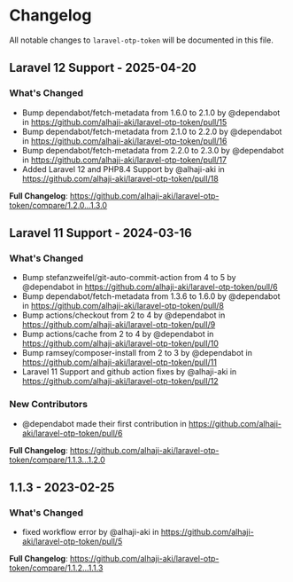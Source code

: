 # Changelog

All notable changes to `laravel-otp-token` will be documented in this file.

## Laravel 12 Support - 2025-04-20

### What's Changed

* Bump dependabot/fetch-metadata from 1.6.0 to 2.1.0 by @dependabot in https://github.com/alhaji-aki/laravel-otp-token/pull/15
* Bump dependabot/fetch-metadata from 2.1.0 to 2.2.0 by @dependabot in https://github.com/alhaji-aki/laravel-otp-token/pull/16
* Bump dependabot/fetch-metadata from 2.2.0 to 2.3.0 by @dependabot in https://github.com/alhaji-aki/laravel-otp-token/pull/17
* Added Laravel 12 and PHP8.4 Support by @alhaji-aki in https://github.com/alhaji-aki/laravel-otp-token/pull/18

**Full Changelog**: https://github.com/alhaji-aki/laravel-otp-token/compare/1.2.0...1.3.0

## Laravel 11 Support - 2024-03-16

### What's Changed

* Bump stefanzweifel/git-auto-commit-action from 4 to 5 by @dependabot in https://github.com/alhaji-aki/laravel-otp-token/pull/6
* Bump dependabot/fetch-metadata from 1.3.6 to 1.6.0 by @dependabot in https://github.com/alhaji-aki/laravel-otp-token/pull/8
* Bump actions/checkout from 2 to 4 by @dependabot in https://github.com/alhaji-aki/laravel-otp-token/pull/9
* Bump actions/cache from 2 to 4 by @dependabot in https://github.com/alhaji-aki/laravel-otp-token/pull/10
* Bump ramsey/composer-install from 2 to 3 by @dependabot in https://github.com/alhaji-aki/laravel-otp-token/pull/11
* Laravel 11 Support and github action fixes by @alhaji-aki in https://github.com/alhaji-aki/laravel-otp-token/pull/12

### New Contributors

* @dependabot made their first contribution in https://github.com/alhaji-aki/laravel-otp-token/pull/6

**Full Changelog**: https://github.com/alhaji-aki/laravel-otp-token/compare/1.1.3...1.2.0

## 1.1.3 - 2023-02-25

### What's Changed

- fixed workflow error by @alhaji-aki in https://github.com/alhaji-aki/laravel-otp-token/pull/5

**Full Changelog**: https://github.com/alhaji-aki/laravel-otp-token/compare/1.1.2...1.1.3

